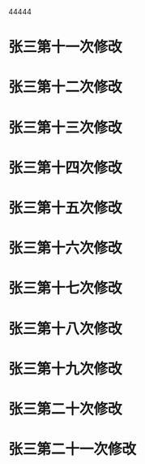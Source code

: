 <!--
 * @Author: Do not edit
 * @Date: 2024-12-13 10:22:17
 * @LastEditors: zc
 * @LastEditTime: 2024-12-13 16:20:16
 * @Description: Do not edit
-->
44444
# 张三第十一次修改
# 张三第十二次修改
# 张三第十三次修改
# 张三第十四次修改
# 张三第十五次修改
# 张三第十六次修改
# 张三第十七次修改
# 张三第十八次修改
# 张三第十九次修改
# 张三第二十次修改
# 张三第二十一次修改